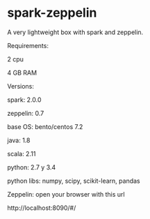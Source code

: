 # spark-zeppelin
A very lightweight box with spark and zeppelin.

Requirements:

2 cpu

4 GB RAM

Versions:

spark: 2.0.0

zeppelin: 0.7

base OS: bento/centos 7.2

java: 1.8

scala: 2.11

python: 2.7 y 3.4

python libs: numpy, scipy, scikit-learn, pandas


Zeppelin: open your browser with this url 

http://localhost:8090/#/
